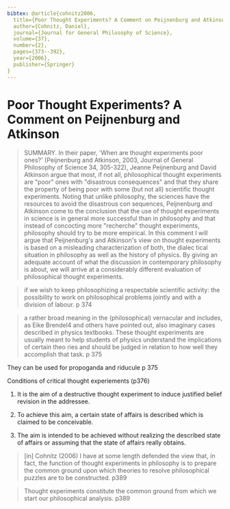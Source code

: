 ```yaml
---
bibtex: @article{cohnitz2006,
  title={Poor Thought Experiments? A Comment on Peijnenburg and Atkinson},
  author={Cohnitz, Daniel},
  journal={Journal for General Philosophy of Science},
  volume={37},
  number={2},
  pages={373--392},
  year={2006},
  publisher={Springer}
}
---
```


# Poor Thought Experiments? A Comment on Peijnenburg and Atkinson


> SUMMARY. In their paper, 'When are thought experiments poor ones?' (Peijnenburg and Atkinson, 2003, Journal of General Philosophy of Science 34, 305-322), Jeanne Peijnenburg and David Atkinson argue that most, if not all, philosophical thought experiments are "poor" ones with "disastrous consequences" and that they share the property of being poor with some (but not all) scientific thought experiments. Noting that unlike philosophy, the sciences have the resources to avoid the disastrous con sequences, Peijnenburg and Atkinson come to the conclusion that the use of thought experiments in science is in general more successful than in philosophy and that instead of concocting more "recherche" thought experiments, philosophy should try to be more empirical. In this comment I will argue that Peijnenburg's and Atkinson's view on thought experiments is based on a misleading characterization of both, the dialec tical situation in philosophy as well as the history of physics. By giving an adequate account of what the discussion in contemporary philosophy is about, we will arrive at a considerably different evaluation of philosophical thought experiments.

>  if we wish to keep philosophizing a respectable scientific activity: the possibility to work on philosophical problems jointly and with a division of labour. p 374

>  a rather broad meaning in the (philosophical) vernacular and includes, as Eike
Brendel4 and others have pointed out, also imaginary cases described in physics textbooks. These thought experiments are usually meant to
help students of physics understand the implications of certain theo ries and should be judged in relation to how well they accomplish that task. p 375

They can be used for propoganda and riducule p 375

Conditions of critical thought experiements (p376)

1. It is the aim of a destructive thought experiment to induce justified belief revision in the addressee.

2. To achieve this aim, a certain state of affairs is described which is claimed to be conceivable.

3. The aim is intended to be achieved without realizing the described state of affairs or assuming that the state of affairs really obtains.

>  [in] Cohnitz (2006) I have at some length defended the view that, in fact, the function of thought experiments in philosophy is to prepare the common ground upon which theories to resolve philosophical puzzles are to be constructed. p389

> Thought experiments constitute the common ground from which we start our philosophical analysis. p389